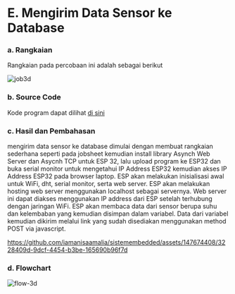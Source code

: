 # E. Mengirim Data Sensor ke Database
### a. Rangkaian
Rangkaian pada percobaan ini adalah sebagai berikut

![job3d](https://github.com/iamanisaamalia/sistemembedded/assets/147674408/0b3d3a03-e7a6-44f0-878d-1e41bbe7d229)


### b. Source Code
Kode program dapat dilihat <a href="https://github.com/iamanisaamalia/sistemembedded/blob/main/jobsheet%203/e.%20Mengirim%20Data%20Sensor%20ke%20Database/mengirim_data/mengirim_data.ino">di sini</a>

### c. Hasil dan Pembahasan
mengirim data sensor ke database dimulai dengan membuat rangkaian sederhana seperti pada jobsheet kemudian install library Asynch Web Server dan Asycnh TCP untuk ESP 32, lalu upload program ke ESP32 dan buka serial monitor untuk mengetahui IP Address ESP32 kemudian akses IP Address ESP32 pada browser laptop.
ESP akan melakukan inisialisasi awal untuk WiFi, dht, serial monitor, serta web server. ESP akan melakukan hosting web server menggunakan localhost sebagai servernya. Web server ini dapat diakses menggunakan IP address dari ESP setelah terhubung dengan jaringan WiFi.
ESP akan membaca data dari sensor berupa suhu dan kelembaban yang kemudian disimpan dalam variabel. Data dari variabel kemudian dikirim melalui link yang sudah disediakan menggunakan method POST via javascript.



https://github.com/iamanisaamalia/sistemembedded/assets/147674408/3228409d-9dcf-4454-b3be-165690b96f7d





### d. Flowchart
![flow-3d](https://github.com/iamanisaamalia/sistemembedded/assets/147674408/5def1b32-fb02-4d03-8196-cb031d0fffd7)
